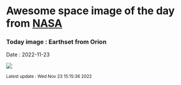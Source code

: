 
# Awesome space image of the day from [NASA](https://api.nasa.gov/)

### Today image : Earthset from Orion
Date : 2022-11-23

![](https://apod.nasa.gov/apod/image/2211/earthset-snap01.png)

<small>Latest update : Wed Nov 23 15:15:36 2022</small>
        
